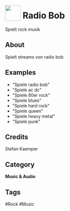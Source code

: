 # <img src="https://raw.githack.com/FortAwesome/Font-Awesome/master/svgs/solid/music.svg" card_color="#22A7F0" width="50" height="50" style="vertical-align:bottom"/> Radio Bob
Spielt rock musik

## About
Spielt streams von radio bob

## Examples
* "Spiele radio bob"
* "Spiele ac dc"
* "Spiele 80er rock"
* "Spiele blues"
* "Spiele hard rock"
* "Spiele queen"
* "Spiele heavy metal"
* "Spiele punk"

## Credits
Stefan Kaemper

## Category
**Music & Audio**

## Tags
#Rock
#Music

